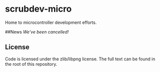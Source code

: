 # scrubdev-micro
Home to microcontroller development efforts.

##News
*We've been cancelled!*

## License
Code is licensed under the zlib/libpng license. The full text can be found in the root of this repository.
